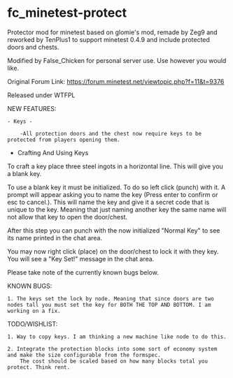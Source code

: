 fc_minetest-protect
================

Protector mod for minetest
based on glomie's mod, remade by Zeg9 and reworked by TenPlus1 to support minetest 0.4.9 and include protected doors and chests.

Modified by False_Chicken for personal server use. Use however you would like.

Original Forum Link: https://forum.minetest.net/viewtopic.php?f=11&t=9376

Released under WTFPL


NEW FEATURES: 

	- Keys -

		-All protection doors and the chest now require keys to be protected from players opening them.


- Crafting And Using Keys


To craft a key place three steel ingots in a horizontal line. This will give you a blank key.

To use a blank key it must be initialized. To do so left click (punch) with it. A prompt will
appear asking you to name the key (Press enter to confirm or esc to cancel.). This will name the key
and give it a secret code that is unique to the key. Meaning that just naming another key the same
name will not allow that key to open the door/chest. 

After this step you can punch with the now initialized "Normal Key" to see its name printed in the chat area.

You may now right click (place) on the door/chest to lock it with they key. You will see a "Key Set!" message in the
chat area.

Please take note of the currently known bugs below.

KNOWN BUGS:


	1. The keys set the lock by node. Meaning that since doors are two nodes tall you must set the key for BOTH THE TOP AND BOTTOM. I am working on a fix.


TODO/WISHLIST:


	1. Way to copy keys. I am thinking a new machine like node to do this.

	2. Integrate the protection blocks into some sort of economy system and make the size configurable from the formspec.
		The cost should be scaled based on how many blocks total you protect. Think rent.
